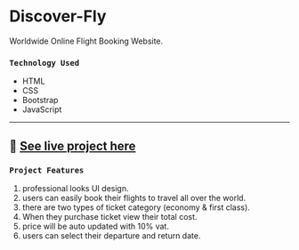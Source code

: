 # Discover-Fly
Worldwide Online Flight Booking Website.

### `Technology Used`
- HTML
- CSS
- Bootstrap
- JavaScript
---
## :link: [See live project here](https://samiul-sheikh.github.io/Discover-Fly/)

### `Project Features`
1. professional looks UI design.
2. users can easily book their flights to travel all over the world.
3. there are two types of ticket category (economy & first class).
4. When they purchase ticket view their total cost.
5. price will be auto updated with 10% vat.
6. users can select their departure and return date.
